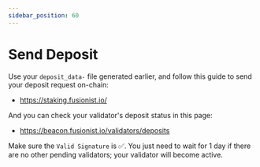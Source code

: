 ```yaml
---
sidebar_position: 60
---
```


# Send Deposit

Use your `deposit_data-` file generated earlier, and follow this guide to send your deposit request on-chain:

- https://staking.fusionist.io/


And you can check your validator's deposit status in this page:

- https://beacon.fusionist.io/validators/deposits

Make sure the `Valid Signature` is ✅. You just need to wait for 1 day if there are no other pending validators; your validator will become active.

